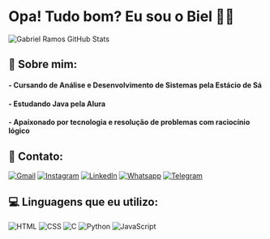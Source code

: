 # Opa! Tudo bom? Eu sou o Biel 👋🏼

![Gabriel Ramos GitHub Stats](https://github-readme-stats.vercel.app/api?username=BLFenix&show_icons=true&theme=tokyonight)

## 📑 Sobre mim:

#### - Cursando de Análise e Desenvolvimento de Sistemas pela Estácio de Sá

#### - Estudando Java pela Alura

#### - Apaixonado por tecnologia e resolução de problemas com raciocínio lógico

## 📱 Contato:

[![Gmail](https://img.shields.io/badge/Gmail-D14836?style=for-the-badge&logo=gmail&logoColor=white)](mailto:gabrielramoscastro761@gmail.com)
[![Instagram](https://img.shields.io/badge/Instagram-E4405F?style=for-the-badge&logo=instagram&logoColor=white)](https://www.instagram.com/gabiel.https/)
[![Linkedln](https://img.shields.io/badge/LinkedIn-0077B5?style=for-the-badge&logo=linkedin&logoColor=white)](www.linkedin.com/in/gabrielramoscastro)
[![Whatsapp](https://img.shields.io/badge/WhatsApp-25D366?style=for-the-badge&logo=whatsapp&logoColor=white)](https://wa.me/5585992335854)
[![Telegram](https://img.shields.io/badge/Telegram-2CA5E0?style=for-the-badge&logo=telegram&logoColor=white)](t.me@GaBielRamos)

## 💻 Linguagens que eu utilizo:

<div styLe="disp1ay: inline_block">
    <img align="center" alt="HTML" src="https://img.shields.io/badge/HTML-239120?style=for-the-badge&logo=html5&logoColor=white">
    <img align="center" alt="CSS" src="https://img.shields.io/badge/CSS-239120?&style=for-the-badge&logo=css3&logoColor=white">
    <img align="center" alt="C" src="https://img.shields.io/badge/C-00599C?style=for-the-badge&logo=c&logoColor=white">
    <img align="center" alt="Python" src="https://img.shields.io/badge/Python-3776AB?style=for-the-badge&logo=python&logoColor=white">
    <img align="center" alt="JavaScript" src="https://img.shields.io/badge/JavaScript-F7DF1E?style=for-the-badge&logo=javascript&logoColor=black">
</div>
